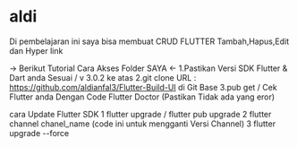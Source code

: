 # aldi
 
 
 Di pembelajaran ini saya bisa membuat CRUD FLUTTER Tambah,Hapus,Edit dan Hyper link
 
 -> Berikut Tutorial Cara Akses Folder SAYA <- 
 1.Pastikan Versi SDK Flutter & Dart anda Sesuai / v 3.0.2 ke atas 
 2.git clone URL : https://github.com/aldianfal3/Flutter-Build-UI di Git Base 
 3.pub get / Cek Flutter anda Dengan Code Flutter Doctor (Pastikan Tidak ada yang eror)
 
 
 cara Update Flutter SDK 
 1 flutter upgrade / flutter pub upgrade
 2 flutter channel chanel_name (code ini untuk mengganti Versi Channel)
 3 flutter upgrade --force

